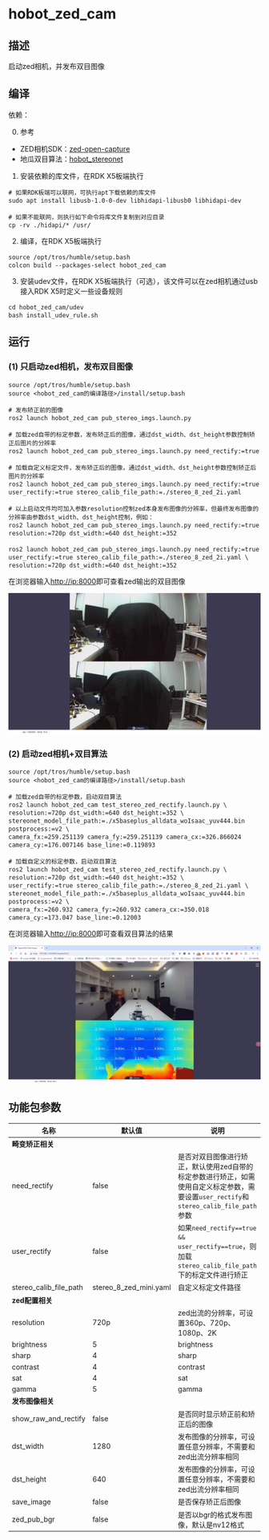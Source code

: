 # hobot_zed_cam

## 描述

启动zed相机，并发布双目图像

## 编译

依赖：

0. 参考

- ZED相机SDK：[zed-open-capture](https://github.com/stereolabs/zed-open-capture)
- 地瓜双目算法：[hobot_stereonet](https://github.com/D-Robotics/hobot_stereonet)

1. 安装依赖的库文件，在RDK X5板端执行

```shell
# 如果RDK板端可以联网，可执行apt下载依赖的库文件
sudo apt install libusb-1.0-0-dev libhidapi-libusb0 libhidapi-dev

# 如果不能联网，则执行如下命令将库文件复制到对应目录
cp -rv ./hidapi/* /usr/
```

2. 编译，在RDK X5板端执行

```shell
source /opt/tros/humble/setup.bash
colcon build --packages-select hobot_zed_cam
```

3. 安装udev文件，在RDK X5板端执行（可选），该文件可以在zed相机通过usb接入RDK X5时定义一些设备规则

```shell
cd hobot_zed_cam/udev
bash install_udev_rule.sh
```

## 运行

### (1) 只启动zed相机，发布双目图像

```shell
source /opt/tros/humble/setup.bash
source <hobot_zed_cam的编译路径>/install/setup.bash

# 发布矫正前的图像
ros2 launch hobot_zed_cam pub_stereo_imgs.launch.py

# 加载zed自带的标定参数，发布矫正后的图像，通过dst_width、dst_height参数控制矫正后图片的分辨率
ros2 launch hobot_zed_cam pub_stereo_imgs.launch.py need_rectify:=true

# 加载自定义标定文件，发布矫正后的图像，通过dst_width、dst_height参数控制矫正后图片的分辨率
ros2 launch hobot_zed_cam pub_stereo_imgs.launch.py need_rectify:=true user_rectify:=true stereo_calib_file_path:=./stereo_8_zed_2i.yaml

# 以上启动文件均可加入参数resolution控制zed本身发布图像的分辨率，但最终发布图像的分辨率由参数dst_width、dst_height控制，例如：
ros2 launch hobot_zed_cam pub_stereo_imgs.launch.py need_rectify:=true resolution:=720p dst_width:=640 dst_height:=352

ros2 launch hobot_zed_cam pub_stereo_imgs.launch.py need_rectify:=true user_rectify:=true stereo_calib_file_path:=./stereo_8_zed_2i.yaml \
resolution:=720p dst_width:=640 dst_height:=352
```

在浏览器输入[http://ip:8000](http://ip:8000)即可查看zed输出的双目图像

![](./doc/zed_stereo.png)

### (2) 启动zed相机+双目算法

```shell
source /opt/tros/humble/setup.bash
source <hobot_zed_cam的编译路径>/install/setup.bash

# 加载zed自带的标定参数，启动双目算法
ros2 launch hobot_zed_cam test_stereo_zed_rectify.launch.py \
resolution:=720p dst_width:=640 dst_height:=352 \
stereonet_model_file_path:=./x5baseplus_alldata_woIsaac_yuv444.bin postprocess:=v2 \
camera_fx:=259.251139 camera_fy:=259.251139 camera_cx:=326.866024 camera_cy:=176.007146 base_line:=0.119893

# 加载自定义的标定参数，启动双目算法
ros2 launch hobot_zed_cam test_stereo_zed_rectify.launch.py \
resolution:=720p dst_width:=640 dst_height:=352 \
user_rectify:=true stereo_calib_file_path:=./stereo_8_zed_2i.yaml \
stereonet_model_file_path:=./x5baseplus_alldata_woIsaac_yuv444.bin postprocess:=v2 \
camera_fx:=260.932 camera_fy:=260.932 camera_cx:=350.018 camera_cy:=173.047 base_line:=0.12003
```

在浏览器输入[http://ip:8000](http://ip:8000)即可查看双目算法的结果

![](./doc/zed-2i_stereo.png)

## 功能包参数

| 名称                   | 默认值                 | 说明                                                                                                                                    |
| ---------------------- | ---------------------- | --------------------------------------------------------------------------------------------------------------------------------------- |
| **畸变矫正相关**       |                        |                                                                                                                                         |
| need_rectify           | false                  | 是否对双目图像进行矫正，默认使用zed自带的标定参数进行矫正，如需使用自定义标定参数，需要设置`user_rectify`和`stereo_calib_file_path`参数 |
| user_rectify           | false                  | 如果`need_rectify==true && user_rectify==true`，则加载`stereo_calib_file_path`下的标定文件进行矫正                                        |
| stereo_calib_file_path | stereo_8_zed_mini.yaml | 自定义标定文件路径                                                                                                                      |
| **zed配置相关**        |                        |                                                                                                                                         |
| resolution             | 720p                   | zed出流的分辨率，可设置360p、720p、1080p、2K                                                                                            |
| brightness             | 5                      | brightness                                                                                                                              |
| sharp                  | 4                      | sharp                                                                                                                                   |
| contrast               | 4                      | contrast                                                                                                                                |
| sat                    | 4                      | sat                                                                                                                                     |
| gamma                  | 5                      | gamma                                                                                                                                   |
| **发布图像相关**       |                        |                                                                                                                                         |
| show_raw_and_rectify   | false                  | 是否同时显示矫正前和矫正后的图像                                                                                                        |
| dst_width              | 1280                   | 发布图像的分辨率，可设置任意分辨率，不需要和zed出流分辨率相同                                                                           |
| dst_height             | 640                    | 发布图像的分辨率，可设置任意分辨率，不需要和zed出流分辨率相同                                                                           |
| save_image             | false                  | 是否保存矫正后图像                                                                                                                      |
| zed_pub_bgr            | false                  | 是否以bgr的格式发布图像，默认是nv12格式                                                                                                 |
